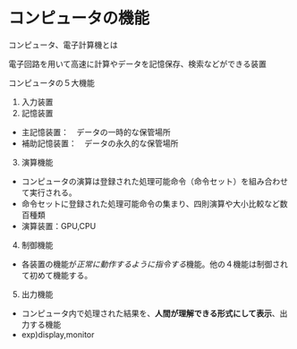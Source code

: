 コンピュータの機能
==============

コンピュータ、電子計算機とは

電子回路を用いて高速に計算やデータを記憶保存、検索などができる装置


コンピュータの５大機能

1. 入力装置
2. 記憶装置
 * 主記憶装置：　データの一時的な保管場所
 * 補助記憶装置：　データの永久的な保管場所
3. 演算機能
 * コンピュータの演算は登録された処理可能命令（命令セット）を組み合わせて実行される。
 * 命令セットに登録された処理可能命令の集まり、四則演算や大小比較など数百種類
 * 演算装置：GPU,CPU
4. 制御機能
 * 各装置の機能が*正常に動作するように指令する*機能。他の４機能は制御されて初めて機能する。
5. 出力機能
 * コンピュータ内で処理された結果を、**人間が理解できる形式にして表示**、出力する機能
 * exp)display,monitor 


